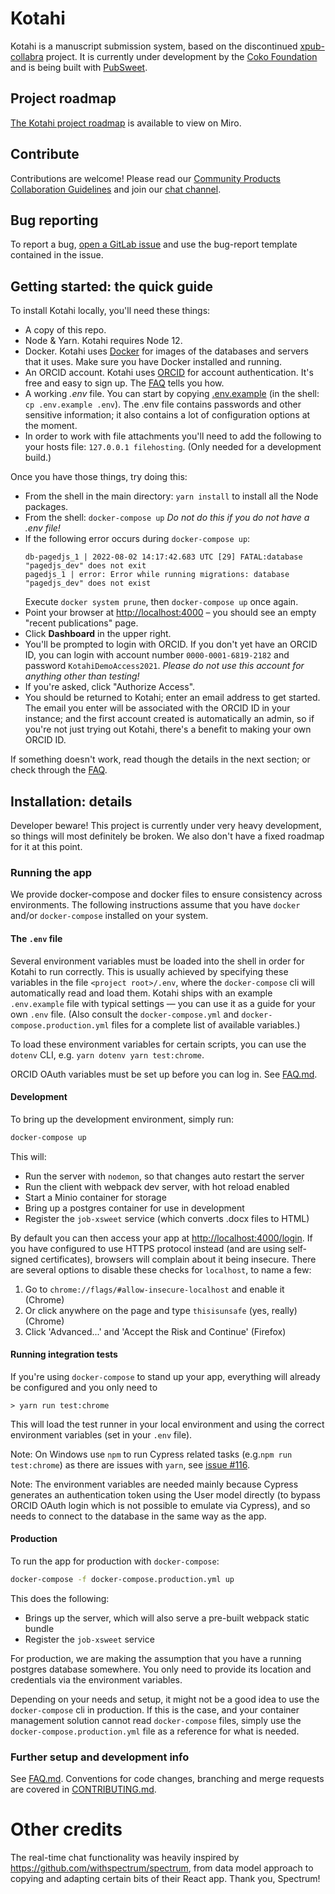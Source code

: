 # Kotahi

Kotahi is a manuscript submission system, based on the discontinued [xpub-collabra](https://gitlab.coko.foundation/xpub/xpub) project.
It is currently under development by the [Coko Foundation](https://coko.foundation/) and is being built with [PubSweet](https://gitlab.coko.foundation/pubsweet/pubsweet).

## Project roadmap

[The Kotahi project roadmap](https://miro.com/app/board/uXjVP7jNtBs=/?share_link_id=747477817280) is available to view on Miro.

## Contribute

Contributions are welcome! Please read our [Community Products Collaboration Guidelines](https://docs.coko.foundation/s/community-collab) and join our [chat channel](https://mattermost.coko.foundation/coko/channels/kotahi).  

## Bug reporting

To report a bug, [open a GitLab issue](https://gitlab.coko.foundation/kotahi/kotahi/-/issues/new) and use the bug-report template contained in the issue. 

## Getting started: the quick guide

To install Kotahi locally, you'll need these things:

- A copy of this repo.
- Node & Yarn. Kotahi requires Node 12.
- Docker. Kotahi uses [Docker](https://www.docker.com/) for images of the databases and servers that it uses. Make sure you have Docker installed and running.
- An ORCID account. Kotahi uses [ORCID](https://orcid.org/) for account authentication. It's free and easy to sign up. The [FAQ](FAQ.md) tells you how.
- A working _.env_ file. You can start by copying [.env.example](.env.example) (in the shell: `cp .env.example .env`). The .env file contains passwords and other sensitive information; it also contains a lot of configuration options at the moment.
- In order to work with file attachments you'll need to add the following to your hosts file: `127.0.0.1 filehosting`. (Only needed for a development build.)

Once you have those things, try doing this:

- From the shell in the main directory: `yarn install` to install all the Node packages.
- From the shell: `docker-compose up` _Do not do this if you do not have a .env file!_
- If the following error occurs during `docker-compose up`:
  ```
  db-pagedjs_1 | 2022-08-02 14:17:42.683 UTC [29] FATAL:database "pagedjs_dev" does not exit
  pagedjs_1 | error: Error while running migrations: database "pagedjs_dev" does not exist
  ```
  Execute `docker system prune`, then `docker-compose up` once again.
- Point your browser at [http://localhost:4000](http://localhost:4000) – you should see an empty "recent publications" page.
- Click **Dashboard** in the upper right.
- You'll be prompted to login with ORCID. If you don't yet have an ORCID ID, you can login with account number `0000-0001-6819-2182` and password `KotahiDemoAccess2021`. _Please do not use this account for anything other than testing!_
- If you're asked, click "Authorize Access".
- You should be returned to Kotahi; enter an email address to get started. The email you enter will be associated with the ORCID ID in your instance; and the first account created is automatically an admin, so if you're not just trying out Kotahi, there's a benefit to making your own ORCID ID.

If something doesn't work, read though the details in the next section; or check through the [FAQ](FAQ.md).

## Installation: details

Developer beware! This project is currently under very heavy development, so things will most definitely be broken. We also don't have a fixed roadmap for it at this point.

### Running the app

We provide docker-compose and docker files to ensure consistency across environments. The following instructions assume that you have `docker` and/or `docker-compose` installed on your system.

#### The `.env` file

Several environment variables must be loaded into the shell in order for Kotahi to run correctly. This is usually achieved by specifying these variables in the file `<project root>/.env`, where the `docker-compose` cli will automatically read and load them. Kotahi ships with an example `.env.example` file with typical settings &mdash; you can use it as a guide for your own `.env` file. (Also consult the `docker-compose.yml` and `docker-compose.production.yml` files for a complete list of available variables.)

To load these environment variables for certain scripts, you can use the `dotenv` CLI, e.g. `yarn dotenv yarn test:chrome`.

ORCID OAuth variables must be set up before you can log in. See [FAQ.md](FAQ.md).

#### Development

To bring up the development environment, simply run:

```sh
docker-compose up
```

This will:

- Run the server with `nodemon`, so that changes auto restart the server
- Run the client with webpack dev server, with hot reload enabled
- Start a Minio container for storage
- Bring up a postgres container for use in development
- Register the `job-xsweet` service (which converts .docx files to HTML)

By default you can then access your app at [http://localhost:4000/login](http://localhost:4000/login). If you have configured to use HTTPS protocol instead (and are using self-signed certificates), browsers will complain about it being insecure. There are several options to disable these checks for `localhost`, to name a few:

1. Go to `chrome://flags/#allow-insecure-localhost` and enable it (Chrome)
2. Or click anywhere on the page and type `thisisunsafe` (yes, really) (Chrome)
3. Click 'Advanced...' and 'Accept the Risk and Continue' (Firefox)

#### Running integration tests

If you're using `docker-compose` to stand up your app, everything will already be configured and you only need to

```
> yarn run test:chrome
```

This will load the test runner in your local environment and using the correct environment variables (set in your `.env` file).

Note: On Windows use `npm` to run Cypress related tasks (e.g.`npm run test:chrome`) as there are issues with `yarn`, see [issue #116](https://gitlab.coko.foundation/kotahi/kotahi/-/issues/116).

Note: The environment variables are needed mainly because Cypress generates an authentication token using the User model directly (to bypass ORCID OAuth login which is not possible to emulate via Cypress), and so needs to connect to the database in the same way as the app.

#### Production

To run the app for production with `docker-compose`:

```sh
docker-compose -f docker-compose.production.yml up
```

This does the following:

- Brings up the server, which will also serve a pre-built webpack static bundle
- Register the `job-xsweet` service

For production, we are making the assumption that you have a running postgres database somewhere. You only need to provide its location and credentials via the environment variables.

Depending on your needs and setup, it might not be a good idea to use the `docker-compose` cli in production. If this is the case, and your container management solution cannot read `docker-compose` files, simply use the `docker-compose.production.yml` file as a reference for what is needed.

### Further setup and development info

See [FAQ.md](FAQ.md).
Conventions for code changes, branching and merge requests are covered in [CONTRIBUTING.md](CONTRIBUTING.md).

# Other credits

The real-time chat functionality was heavily inspired by https://github.com/withspectrum/spectrum, from data model approach to copying and adapting certain bits of their React app. Thank you, Spectrum!
